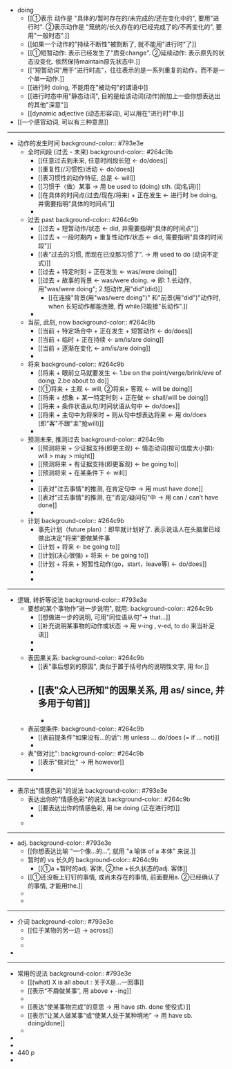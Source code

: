 - doing
	- [[①表示 动作是 "具体的/暂时存在的/未完成的/还在变化中的", 要用"进行时". ②表示动作是 "笼统的/长久存在的/已经完成了的/不再变化的", 要用"一般时态".]]
	- [[如果一个动作的"持续不断性"被割断了, 就不能用"进行时"了]]
	- [[①短暂动作: 表示已经发生了"质变change". ②延续动作: 表示原先的状态没变化. 依然保持maintain原先状态中.]]
	- [["短暂动词"用于"进行时态"，往往表示的是一系列重复的动作，而不是一个单一动作.]]
	- [[进行时 doing, 不能用在"被动句"的谓语中]]
	- [[进行时态中用"静态动词", 目的是给该动词(动作)附加上一些你想表达出的其他"深意"]]
	- [[dynamic adjective (动态形容词), 可以用在"进行时"中.]]
- [[一个感官动词, 可以有三种意思]]
- ---
- 动作的发生时间
  background-color:: #793e3e
	- 全时间段 (过去 - 未来)
	  background-color:: #264c9b
		- [[任意过去到未来, 任意时间段长短 ← do/does]]
		- [[重复性(/习惯性)活动 ← do/does]]
		- [[表习惯性的动作特征, 总是 <- will]]
		- [[习惯于〈做〉某事 -> 用 be used to (doing) sth. (动名词)]]
		- [[在具体的时间点(过去/现在/将来) + 正在发生 ← 进行时 be doing, 并需要指明"具体的时间点"]]
		-
	- 过去 past
	  background-color:: #264c9b
		- [[过去 + 短暂动作/状态 ← did, 并需要指明"具体的时间点"]]
		- [[过去 + 一段时期内 + 重复性动作/状态 ← did, 需要指明"具体的时间段"]]
		- [[表“过去的习惯, 而现在已没那习惯了". -> 用 used to do (动词不定式)]]
		- [[过去 + 特定时刻 + 正在发生 ← was/were doing]]
		- [[过去 + 故事的背景 ← was/were doing. ⇒ 即: 1.长动作,用"was/were doing"; 2.短动作,用"did"(did)]]
			- [[在连接"背景(用"was/were doing")" 和"前景(用"did")"动作时, when 长短动作都能连接, 而 while只能接"长动作".]]
		-
	- 当前, 此刻, now
	  background-color:: #264c9b
		- [[当前 + 特定场合中 + 正在发生 + 短暂动作 ← do/does]]
		- [[当前 + 临时 + 正在持续 ← am/is/are doing]]
		- [[当前 + 逐渐在变化 ← am/is/are doing]]
		-
	- 将来
	  background-color:: #264c9b
		- [[将来 + 眼前立马就要发生 ← 1.be on the point/verge/brink/eve of doing; 2.be about to do]]
		- [[①将来 + 主观 ← will, ②将来+ 客观 ← will be doing]]
		- [[将来 + 想象 + 某一特定时刻 + 正在做 ← shall/will be doing]]
		- [[将来 + 条件状语从句/时间状语从句中 ← do/does]]
		- [[将来 + 主句中为将来时 + 则从句中想表达将来 ← 用 do/does (即"客"不跟"主"抢will)]]
		-
	- 预测未来, 推测过去
	  background-color:: #264c9b
		- [[预测将来 + 少证据支持(即更主观) ← 情态动词(按可信度大小排): will > may > might]]
		- [[预测将来 + 有证据支持(即更客观) ← be going to]]
		- [[预测将来 + 在某条件下 ← will]]
		-
		- [[表对"过去事情"的推测, 在肯定句中 -> 用 must have done]]
		- [[表对"过去事情"的推测, 在"否定/疑问句"中 -> 用 can / can’t have done]]
		-
	- 计划
	  background-color:: #264c9b
		- 事先计划（future plan）：即早就计划好了. 表示说话人在头脑里已经做出决定"将来"要做某件事
		- [[计划 + 将来 ← be going to]]
		- [[计划(决心很强) + 将来 ← be going to]]
		- [[计划 + 将来 + 短暂性动作(go，start，leave等) ← do/does]]
		-
		-
- ---
- 逻辑, 转折等说法
  background-color:: #793e3e
	- 要想的某个事物作"进一步说明", 就用:
	  background-color:: #264c9b
		- [[想做进一步的说明, 可用"同位语从句"-> that...]]
		- [[补充说明某事物的动作或状态 -> 用 v-ing , v-ed, to do 来当补足语]]
		-
		-
	- 表因果关系:
	  background-color:: #264c9b
		- [[表"事后想到的原因", 类似于置于括号内的说明性文字, 用 for.]]
		- [[表"众人已所知"的因果关系, 用 as/ since, 并多用于句首]]
			-
			-
	- 表前提条件:
	  background-color:: #264c9b
		- [[表前提条件"如果没有...的话": 用 unless ... do/does (= if ... not)]]
		-
	- 表"做对比":
	  background-color:: #264c9b
		- [[表示"做对比" -> 用 however]]
		-
- ---
- 表示出"情感色彩"的说法
  background-color:: #793e3e
	- 表达出你的"情感色彩"的说法
	  background-color:: #264c9b
		- [[要表达出你的情感色彩, 用 be doing (正在进行时)]]
		-
	-
- ---
- adj.
  background-color:: #793e3e
	- [[你想表达比喻 “一个像…的…”, 就用 "a 喻体 of a 本体" 来说.]]
	- 暂时的 vs 长久的
	  background-color:: #264c9b
		- [[①a +暂时的adj. 客体, ②the +长久状态的adj. 客体]]
	- [[①还没板上钉钉的事情, 或尚未存在的事情, 前面要用a. ②已经确认了的事情, 才能用the.]]
	-
	-
- ---
- 介词
  background-color:: #793e3e
	- [[位于某物的另一边 -> across]]
	-
	-
-
- ---
- 常用的说法
  background-color:: #793e3e
	- [[(what) X is all about : 关于X是...一回事]]
	- [[表示“不屑做某事”, 用 above + -ing]]
	-
	- [[表达"使某事物完成"的意思 -> 用 have sth. done 使役式）]]
	- [[表示”让某人做某事”或”使某人处于某种境地” -> 用 have sb. doing/done]]
	-
-
-
- 440 p
-